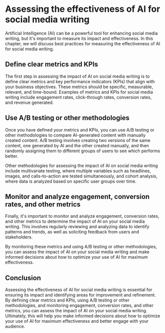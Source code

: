 Assessing the effectiveness of AI for social media writing
==================================================================================================================

Artificial Intelligence (AI) can be a powerful tool for enhancing social media writing, but it's important to measure its impact and effectiveness. In this chapter, we will discuss best practices for measuring the effectiveness of AI for social media writing.

Define clear metrics and KPIs
-----------------------------

The first step in assessing the impact of AI on social media writing is to define clear metrics and key performance indicators (KPIs) that align with your business objectives. These metrics should be specific, measurable, relevant, and time-bound. Examples of metrics and KPIs for social media writing include engagement rates, click-through rates, conversion rates, and revenue generated.

Use A/B testing or other methodologies
--------------------------------------

Once you have defined your metrics and KPIs, you can use A/B testing or other methodologies to compare AI-generated content with manually created content. A/B testing involves creating two versions of the same content, one generated by AI and the other created manually, and then randomly assigning them to different groups of users to see which performs better.

Other methodologies for assessing the impact of AI on social media writing include multivariate testing, where multiple variables such as headlines, images, and calls-to-action are tested simultaneously, and cohort analysis, where data is analyzed based on specific user groups over time.

Monitor and analyze engagement, conversion rates, and other metrics
-------------------------------------------------------------------

Finally, it's important to monitor and analyze engagement, conversion rates, and other metrics to determine the impact of AI on your social media writing. This involves regularly reviewing and analyzing data to identify patterns and trends, as well as soliciting feedback from users and stakeholders.

By monitoring these metrics and using A/B testing or other methodologies, you can assess the impact of AI on your social media writing and make informed decisions about how to optimize your use of AI for maximum effectiveness.

Conclusion
----------

Assessing the effectiveness of AI for social media writing is essential for ensuring its impact and identifying areas for improvement and refinement. By defining clear metrics and KPIs, using A/B testing or other methodologies, and monitoring engagement, conversion rates, and other metrics, you can assess the impact of AI on your social media writing. Ultimately, this will help you make informed decisions about how to optimize your use of AI for maximum effectiveness and better engage with your audience.

